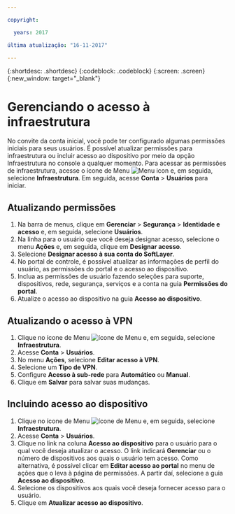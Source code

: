 ```yaml
---

copyright:

  years: 2017

última atualização: "16-11-2017"

---
```


{:shortdesc: .shortdesc}
{:codeblock: .codeblock}
{:screen: .screen}
{:new_window: target="_blank"}

# Gerenciando o acesso à infraestrutura

No convite da conta inicial, você pode ter configurado algumas permissões iniciais para seus usuários. É possível atualizar permissões para infraestrutura ou incluir acesso ao dispositivo por meio da opção Infraestrutura no console a qualquer momento. Para acessar as permissões de infraestrutura, acesse o ícone de Menu ![Menu icon](../icons/icon_hamburger.svg) e, em seguida, selecione **Infraestrutura**. Em seguida, acesse **Conta** &gt; **Usuários** para iniciar.

## Atualizando permissões

1. Na barra de menus, clique em **Gerenciar** &gt; **Segurança** &gt; **Identidade e acesso** e, em seguida, selecione **Usuários**.
2. Na linha para o usuário que você deseja designar acesso, selecione o menu **Ações** e, em seguida, clique em **Designar acesso**.
3. Selecione **Designar acesso à sua conta do SoftLayer**.
4. No portal de controle, é possível atualizar as informações de perfil do usuário, as permissões do portal e o acesso ao dispositivo.
5. Inclua as permissões de usuário fazendo seleções para suporte, dispositivos, rede, segurança, serviços e a conta na guia **Permissões do portal**.
6. Atualize o acesso ao dispositivo na guia **Acesso ao dispositivo**.

## Atualizando o acesso à VPN

1. Clique no ícone de Menu ![ícone de Menu](../icons/icon_hamburger.svg) e, em seguida, selecione **Infraestrutura**.
2. Acesse **Conta** &gt; **Usuários**.
3. No menu **Ações**, selecione **Editar acesso à VPN**.
4. Selecione um **Tipo de VPN**.
5. Configure **Acesso à sub-rede** para **Automático** ou **Manual**.
6. Clique em **Salvar** para salvar suas mudanças.

## Incluindo acesso ao dispositivo

1. Clique no ícone de Menu ![ícone de Menu](../icons/icon_hamburger.svg) e, em seguida, selecione **Infraestrutura**.
2. Acesse **Conta** &gt; **Usuários**.
3. Clique no link na coluna **Acesso ao dispositivo** para o usuário para o qual você deseja atualizar o acesso. O link indicará **Gerenciar** ou o número de dispositivos aos quais o usuário tem acesso. Como alternativa, é possível clicar em **Editar acesso ao portal** no menu de ações que o leva à página de permissões. A partir daí, selecione a guia **Acesso ao dispositivo**. 
4. Selecione os dispositivos aos quais você deseja fornecer acesso para o usuário.
5. Clique em **Atualizar acesso ao dispositivo**.






